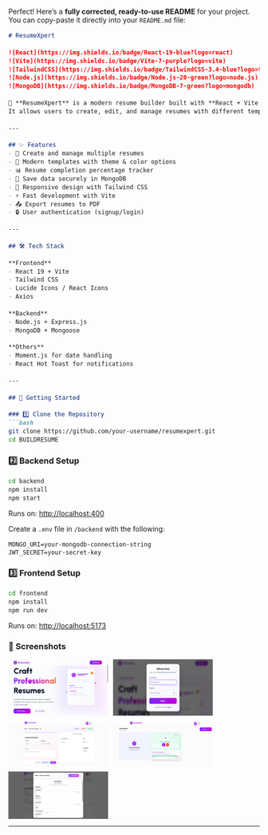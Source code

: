 Perfect! Here’s a **fully corrected, ready-to-use README** for your project. You can copy-paste it directly into your `README.md` file:

````markdown
# ResumeXpert

![React](https://img.shields.io/badge/React-19-blue?logo=react)
![Vite](https://img.shields.io/badge/Vite-7-purple?logo=vite)
![TailwindCSS](https://img.shields.io/badge/TailwindCSS-3.4-blue?logo=tailwindcss)
![Node.js](https://img.shields.io/badge/Node.js-20-green?logo=node.js)
![MongoDB](https://img.shields.io/badge/MongoDB-7-green?logo=mongodb)

🚀 **ResumeXpert** is a modern resume builder built with **React + Vite + TailwindCSS + Node.js (Express + MongoDB)**.  
It allows users to create, edit, and manage resumes with different templates and download them as PDFs.

---

## ✨ Features
- 📝 Create and manage multiple resumes
- 🎨 Modern templates with theme & color options
- 📊 Resume completion percentage tracker
- 📂 Save data securely in MongoDB
- 📱 Responsive design with Tailwind CSS
- ⚡ Fast development with Vite
- 📤 Export resumes to PDF
- 🔒 User authentication (signup/login)

---

## 🛠️ Tech Stack

**Frontend**
- React 19 + Vite
- Tailwind CSS
- Lucide Icons / React Icons
- Axios

**Backend**
- Node.js + Express.js
- MongoDB + Mongoose

**Others**
- Moment.js for date handling
- React Hot Toast for notifications

---

## 🚀 Getting Started

### 1️⃣ Clone the Repository
```bash
git clone https://github.com/your-username/resumexpert.git
cd BUILDRESUME
````

### 2️⃣ Backend Setup

```bash
cd backend
npm install
npm start
```

Runs on: [http://localhost:400](http://localhost:400)

Create a `.env` file in `/backend` with the following:

```env
MONGO_URI=your-mongodb-connection-string
JWT_SECRET=your-secret-key
```

### 3️⃣ Frontend Setup

```bash
cd frontend
npm install
npm run dev
```

Runs on: [http://localhost:5173](http://localhost:5173)

### 📸 Screenshots

<div style="display: flex; gap: 10px; flex-wrap: wrap;">
  <img src="screenshots/1.jpg" alt="Screenshot 1" width="200"/>
  <img src="screenshots/2.jpg" alt="Screenshot 2" width="200"/>
  <img src="screenshots/3.jpg" alt="Screenshot 3" width="200"/>
  <img src="screenshots/4.jpg" alt="Screenshot 4" width="200"/>
  <img src="screenshots/5.jpg" alt="Screenshot 5" width="200"/>
</div>

---
